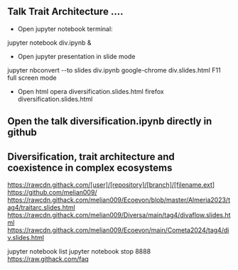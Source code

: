 ## Talk Trait Architecture ....

* Open jupyter notebook terminal: 

jupyter notebook div.ipynb &

* Open jupyter presentation in slide mode

jupyter nbconvert --to slides div.ipynb
google-chrome div.slides.html
F11 full screen mode

* Open html 
opera diversification.slides.html
firefox diversification.slides.html

## Open the talk diversification.ipynb directly in github


## Diversification, trait architecture and coexistence in complex ecosystems



https://rawcdn.githack.com/[user]/[repository]/[branch]/[filename.ext]
https://github.com/melian009/
https://rawcdn.githack.com/melian009/Ecoevon/blob/master/Almeria2023/tag4/traitarc.slides.html
https://rawcdn.githack.com/melian009/Diversa/main/tag4/divaflow.slides.html
https://rawcdn.githack.com/melian009/Ecoevon/main/Cometa2024/tag4/div.slides.html



jupyter notebook list
jupyter notebook stop 8888
https://raw.githack.com/faq

